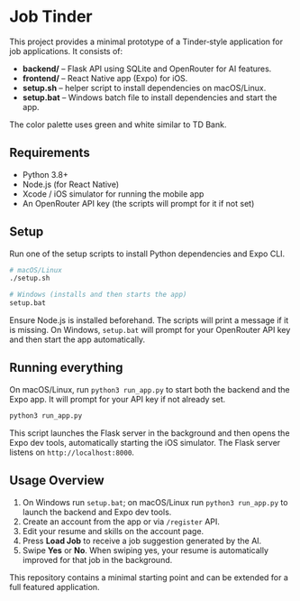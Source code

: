 # Job Tinder

This project provides a minimal prototype of a Tinder‑style application for job applications. It consists of:

* **backend/** – Flask API using SQLite and OpenRouter for AI features.
* **frontend/** – React Native app (Expo) for iOS.
* **setup.sh** – helper script to install dependencies on macOS/Linux.
* **setup.bat** – Windows batch file to install dependencies and start the app.

The color palette uses green and white similar to TD Bank.

## Requirements

* Python 3.8+
* Node.js (for React Native)
* Xcode / iOS simulator for running the mobile app
* An OpenRouter API key (the scripts will prompt for it if not set)

## Setup

Run one of the setup scripts to install Python dependencies and Expo CLI.

```bash
# macOS/Linux
./setup.sh

# Windows (installs and then starts the app)
setup.bat
```

Ensure Node.js is installed beforehand. The scripts will print a message if it is missing.
On Windows, `setup.bat` will prompt for your OpenRouter API key and then start the app automatically.

## Running everything

On macOS/Linux, run `python3 run_app.py` to start both the backend and the Expo app. It will prompt for your API key if not already set.

```bash
python3 run_app.py
```

This script launches the Flask server in the background and then opens the Expo dev tools, automatically starting the iOS simulator. The Flask server listens on `http://localhost:8000`.

## Usage Overview

1. On Windows run `setup.bat`; on macOS/Linux run `python3 run_app.py` to launch the backend and Expo dev tools.
2. Create an account from the app or via `/register` API.
3. Edit your resume and skills on the account page.
4. Press **Load Job** to receive a job suggestion generated by the AI.
5. Swipe **Yes** or **No**. When swiping yes, your resume is automatically improved for that job in the background.

This repository contains a minimal starting point and can be extended for a full featured application.

